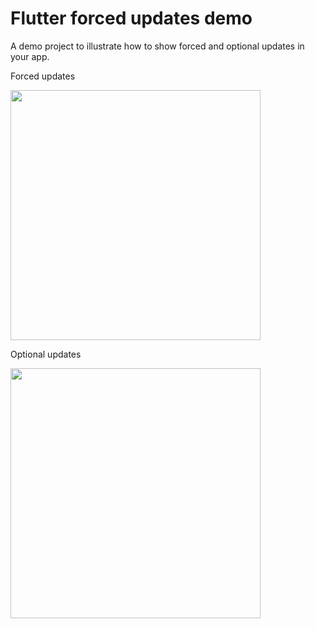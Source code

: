 # Flutter forced updates demo

A demo project to illustrate how to show forced and optional updates in your app.

<p>Forced updates</p>

<img  src="https://github.com/Iamkosgei/flutter-forced-updates/assets/14147462/a260e240-1d43-439a-9195-70d110a61f2b"  height= "400" />

<br>

<p> Optional updates</p>

<img  src="https://github.com/Iamkosgei/flutter-forced-updates/assets/14147462/070b3de3-aca1-4754-8adf-3876c0bdb512"  height="400" />
